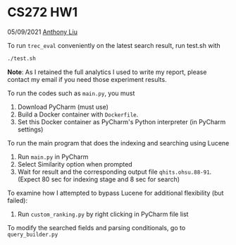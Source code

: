 # CS272 HW1

05/09/2021
[Anthony Liu](mailto:hliu35@ucsc.edu)

To run `trec_eval` conveniently on the latest search result, run test.sh with

``` bash
./test.sh
```


**Note**: As I retained the full analytics I used to write my report, please contact my email if you need those experiment results.



To run the codes such as `main.py`, you must
1. Download PyCharm (must use)
2. Build a Docker container with `Dockerfile`.
3. Set this Docker container as PyCharm's Python interpreter (in PyCharm settings)


To run the main program that does the indexing and searching using Lucene
1. Run `main.py` in PyCharm
2. Select Similarity option when prompted
3. Wait for result and the corresponding output file `qhits.ohsu.88-91`. (Expect 80 sec for indexing stage and 8 sec for search)


To examine how I attempted to bypass Lucene for additional flexibility (but failed):
1. Run `custom_ranking.py` by right clicking in PyCharm file list


To modify the searched fields and parsing conditionals, go to `query_builder.py`
